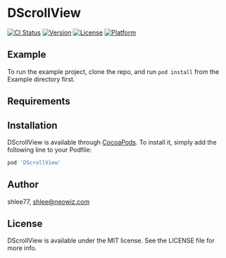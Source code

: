 # DScrollView

[![CI Status](https://img.shields.io/travis/shlee77/DScrollView.svg?style=flat)](https://travis-ci.org/shlee77/DScrollView)
[![Version](https://img.shields.io/cocoapods/v/DScrollView.svg?style=flat)](https://cocoapods.org/pods/DScrollView)
[![License](https://img.shields.io/cocoapods/l/DScrollView.svg?style=flat)](https://cocoapods.org/pods/DScrollView)
[![Platform](https://img.shields.io/cocoapods/p/DScrollView.svg?style=flat)](https://cocoapods.org/pods/DScrollView)

## Example

To run the example project, clone the repo, and run `pod install` from the Example directory first.

## Requirements

## Installation

DScrollView is available through [CocoaPods](https://cocoapods.org). To install
it, simply add the following line to your Podfile:

```ruby
pod 'DScrollView'
```

## Author

shlee77, shlee@neowiz.com

## License

DScrollView is available under the MIT license. See the LICENSE file for more info.
